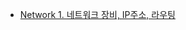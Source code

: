 - [Network 1. 네트워크 장비, IP주소, 라우팅](https://velog.io/@kiel0103/%EB%84%A4%ED%8A%B8%EC%9B%8C%ED%81%AC-%EC%9E%A5%EB%B9%84-%EB%B0%8F-%EC%97%B0%EA%B2%B0-%EA%B5%AC%EC%A1%B0)
